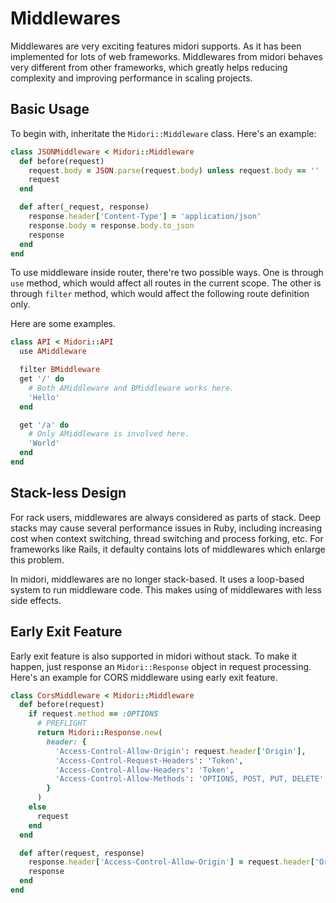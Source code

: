 # Middlewares

Middlewares are very exciting features midori supports. As it has been implemented for lots of web frameworks. Middlewares from midori behaves very different from other frameworks, which greatly helps reducing complexity and improving performance in scaling projects.

## Basic Usage

To begin with, inheritate the `Midori::Middleware` class. Here's an example:

```ruby
class JSONMiddleware < Midori::Middleware
  def before(request)
    request.body = JSON.parse(request.body) unless request.body == ''
    request
  end

  def after(_request, response)
    response.header['Content-Type'] = 'application/json'
    response.body = response.body.to_json
    response
  end
end
```

To use middleware inside router, there're two possible ways.
One is through `use` method, which would affect all routes in the current scope.
The other is through `filter` method, which would affect the following route definition only.

Here are some examples.

```ruby
class API < Midori::API
  use AMiddleware

  filter BMiddleware
  get '/' do
    # Both AMiddleware and BMiddleware works here.
    'Hello'
  end

  get '/a' do
    # Only AMiddleware is involved here.
    'World'
  end
end
```

## Stack-less Design

For rack users, middlewares are always considered as parts of stack.
Deep stacks may cause several performance issues in Ruby, including increasing cost when context switching, thread switching and process forking, etc.
For frameworks like Rails, it defaulty contains lots of middlewares which enlarge this problem.

In midori, middlewares are no longer stack-based.
It uses a loop-based system to run middleware code.
This makes using of middlewares with less side effects.

## Early Exit Feature

Early exit feature is also supported in midori without stack.
To make it happen, just response an `Midori::Response` object in request processing.
Here's an example for CORS middleware using early exit feature.

```ruby
class CorsMiddleware < Midori::Middleware
  def before(request)
    if request.method == :OPTIONS
      # PREFLIGHT
      return Midori::Response.new(
        header: {
          'Access-Control-Allow-Origin': request.header['Origin'],
          'Access-Control-Request-Headers': 'Token',
          'Access-Control-Allow-Headers': 'Token',
          'Access-Control-Allow-Methods': 'OPTIONS, POST, PUT, DELETE'
        }
      )
    else
      request
    end
  end

  def after(request, response)
    response.header['Access-Control-Allow-Origin'] = request.header['Origin']
    response
  end
end
```
